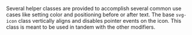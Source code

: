 Several helper classes are provided to accomplish several common use cases like setting color and positioning before or after text. The base `svg-icon` class vertically aligns and disables pointer events on the icon. This class is meant to be used in tandem with the other modifiers.
